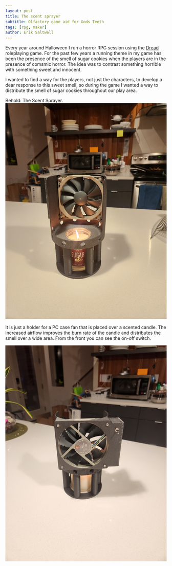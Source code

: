```yaml
---
layout: post
title: The scent sprayer
subtitle: Olfactory game aid for Gods Teeth
tags: [rpg, maker]
author: Erik Saltwell
---
```

Every year around Halloween I run a horror RPG session using the [Dread](https://www.tiltingatwindmills.net/games/dread/) roleplaying game.  For the past few years a running theme in my game has been the presence of the smell of sugar cookies when the players are in the presence of comsmic horror.  The idea was to contrast something horrible with something sweet and innocent.

I wanted to find a way for the players, not just the characters, to develop a dear response to this sweet smell, so during the game I wanted a way to distribute the smell of sugar cookies throughout our play area.

Behold: The Scent Sprayer.
![Scent Sparyer Rear](/assets/img/scent_sprayer_rear.jpg)

It is just a holder for a PC case fan that is placed over a scented candle.  The increased airflow improves the burn rate of the candle and distributes the smell over a wide area.   From the front you can see the on-off switch.

![Scent Sparyer Front](/assets/img/scent_sprayer_front.jpg)


